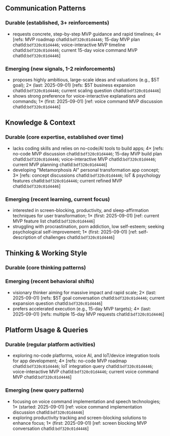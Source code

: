 ## Communication Patterns
### Durable (established, 3+ reinforcements)
- requests concrete, step-by-step MVP guidance and rapid timelines; 4× [refs: MVP roadmap chatId:`bdf320c01d4446`; 15-day MVP plan chatId:`bdf320c01d4446`; voice-interactive MVP timeline chatId:`bdf320c01d4446`; current 15-day voice command MVP chatId:`bdf320c01d4446`]

### Emerging (new signals, 1-2 reinforcements)
- proposes highly ambitious, large-scale ideas and valuations (e.g., $5T goal); 2× (last: 2025-09-01) [refs: $5T business expansion chatId:`bdf320c01d4446`; current scaling question chatId:`bdf320c01d4446`]
- shows strong preference for voice-interactive explanations and commands; 1× (first: 2025-09-01) [ref: voice command MVP discussion chatId:`bdf320c01d4446`]

## Knowledge & Context
### Durable (core expertise, established over time)
- lacks coding skills and relies on no-code/AI tools to build apps; 4× [refs: no-code MVP discussion chatId:`bdf320c01d4446`; 15-day MVP build plan chatId:`bdf320c01d4446`; voice-interactive MVP chatId:`bdf320c01d4446`; current MVP planning chatId:`bdf320c01d4446`]
- developing "Metamorphosis AI" personal transformation app concept; 3× [refs: concept discussions chatId:`bdf320c01d4446`; IoT & psychology features chatId:`bdf320c01d4446`; current refined MVP chatId:`bdf320c01d4446`]

### Emerging (recent learning, current focus)
- interested in screen-blocking, productivity, and sleep-affirmation techniques for user transformation; 1× (first: 2025-09-01) [ref: current MVP feature list chatId:`bdf320c01d4446`]
- struggling with procrastination, porn addiction, low self-esteem; seeking psychological self-improvement; 1× (first: 2025-09-01) [ref: self-description of challenges chatId:`bdf320c01d4446`]

## Thinking & Working Style
### Durable (core thinking patterns)

### Emerging (recent behavioral shifts)
- visionary thinker aiming for massive impact and rapid scale; 2× (last: 2025-09-01) [refs: $5T goal conversation chatId:`bdf320c01d4446`; current expansion question chatId:`bdf320c01d4446`]
- prefers accelerated execution (e.g., 15-day MVP targets); 4× (last: 2025-09-01) [refs: multiple 15-day MVP requests chatId:`bdf320c01d4446`]

## Platform Usage & Queries
### Durable (regular platform activities)
- exploring no-code platforms, voice AI, and IoT/device integration tools for app development; 4× [refs: no-code MVP roadmap chatId:`bdf320c01d4446`; IoT integration query chatId:`bdf320c01d4446`; voice-interactive MVP chatId:`bdf320c01d4446`; current voice command MVP chatId:`bdf320c01d4446`]

### Emerging (new query patterns)
- focusing on voice command implementation and speech technologies; 1× (started: 2025-09-01) [ref: voice command implementation discussion chatId:`bdf320c01d4446`]
- exploring productivity tracking and screen-blocking solutions to enhance focus; 1× (first: 2025-09-01) [ref: screen blocking MVP conversation chatId:`bdf320c01d4446`]